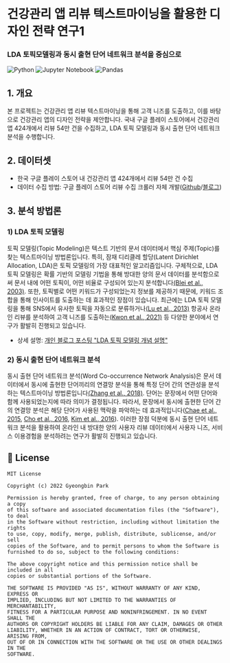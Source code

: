 # 건강관리 앱 리뷰 텍스트마이닝을 활용한 디자인 전략 연구1
### LDA 토픽모델링과 동시 출현 단어 네트워크 분석을 중심으로
![Python](https://img.shields.io/badge/python-3670A0?style=for-the-badge&logo=python&logoColor=ffdd54)
![Jupyter Notebook](https://img.shields.io/badge/jupyter-%23FA0F00.svg?style=for-the-badge&logo=jupyter&logoColor=white)
![Pandas](https://img.shields.io/badge/pandas-%23150458.svg?style=for-the-badge&logo=pandas&logoColor=white)

## 1. 개요
본 프로젝트는 건강관리 앱 리뷰 텍스트마이닝을 통해 고객 니즈를 도출하고, 이를 바탕으로 건강관리 앱의 디자인 전략을 제안합니다. 국내 구글 플레이 스토어에서 건강관리 앱 424개에서 리뷰 54만 건을 수집하고, LDA 토픽 모델링과 동시 출현 단어 네트워크 분석을 수행합니다.

## 2. 데이터셋
- 한국 구글 플레이 스토어 내 건강관리 앱 424개에서 리뷰 54만 건 수집
- 데이터 수집 방법: 구글 플레이 스토어 리뷰 수집 크롤러 자체 개발([Github](https://github.com/park-gb/playstore-review-crawler)/[블로그](https://heytech.tistory.com/293))

## 3. 분석 방법론
### 1) LDA 토픽 모델링
토픽 모델링(Topic Modeling)은 텍스트 기반의 문서 데이터에서 핵심 주제(Topic)를 찾는 텍스트마이닝 방법론입니다. 특히, 잠재 디리클레 할당(Latent Dirichlet Allocation, LDA)은 토픽 모델링의 가장 대표적인 알고리즘입니다. 구체적으로, LDA 토픽 모델링은 확률 기반의 모델링 기법을 통해 방대한 양의 문서 데이터를 분석함으로써 문서 내에 어떤 토픽이, 어떤 비율로 구성되어 있는지 분석합니다[(Blei et al., 2003)](https://www.jmlr.org/papers/volume3/blei03a/blei03a.pdf?ref=https://githubhelp.com). 또한, 토픽별로 어떤 키워드가 구성되었는지 정보를 제공하기 때문에, 키워드 조합을 통해 인사이트를 도출하는 데 효과적인 장점이 있습니다. 최근에는 LDA 토픽 모델링을 통해 SNS에서 유사한 토픽을 자동으로 분류하거나[(Lu et al., 2013)](https://ieeexplore.ieee.org/abstract/document/6454769) 항공사 온라인 리뷰를 분석하여 고객 니즈를 도출하는[(Kwon et al., 2021)](https://www.mdpi.com/2078-2489/12/2/78) 등 다양한 분야에서 연구가 활발히 진행되고 있습니다.
- 상세 설명: [개인 블로그 포스팅 "LDA 토픽 모델링 개념 설명"](https://heytech.tistory.com/328)

### 2) 동시 출현 단어 네트워크 분석
동시 출현 단어 네트워크 분석(Word Co-occurrence Network Analysis)은 문서 데이터에서 동시에 출현한 단어끼리의 연결망 분석을 통해 특정 단어 간의 연관성을 분석하는 텍스트마이닝 방법론입니다[(Zhang et al., 2018)](https://aclanthology.org/W18-1702/). 단어는 문장에서 어떤 단어와 함께 사용되었는지에 따라 의미가 결정됩니다. 따라서, 문장에서 동시에 출현한 단어 간의 연결망 분석은 해당 단어가 사용된 맥락을 파악하는 데 효과적입니다([Chae et al., 2015](https://www.koreascience.or.kr/article/JAKO201502152089090.page), [Cho et al., 2016](https://www.koreascience.or.kr/article/JAKO201625058596402.page), [Kim et al., 2016](http://www.ndsl.kr/soc_img/society/kits/OTSBB9/2016/v15n3/OTSBB9_2016_v15n3_157.pdf)). 이러한 장점 덕분에 동시 출현 단어 네트워크 분석을 활용하여 온라인 내 방대한 양의 사용자 리뷰 데이터에서 사용자 니즈, 서비스 이용경험을 분석하려는 연구가 활발히 진행되고 있습니다.

## 📝 License
```
MIT License

Copyright (c) 2022 Gyeongbin Park

Permission is hereby granted, free of charge, to any person obtaining a copy
of this software and associated documentation files (the "Software"), to deal
in the Software without restriction, including without limitation the rights
to use, copy, modify, merge, publish, distribute, sublicense, and/or sell
copies of the Software, and to permit persons to whom the Software is
furnished to do so, subject to the following conditions:

The above copyright notice and this permission notice shall be included in all
copies or substantial portions of the Software.

THE SOFTWARE IS PROVIDED "AS IS", WITHOUT WARRANTY OF ANY KIND, EXPRESS OR
IMPLIED, INCLUDING BUT NOT LIMITED TO THE WARRANTIES OF MERCHANTABILITY,
FITNESS FOR A PARTICULAR PURPOSE AND NONINFRINGEMENT. IN NO EVENT SHALL THE
AUTHORS OR COPYRIGHT HOLDERS BE LIABLE FOR ANY CLAIM, DAMAGES OR OTHER
LIABILITY, WHETHER IN AN ACTION OF CONTRACT, TORT OR OTHERWISE, ARISING FROM,
OUT OF OR IN CONNECTION WITH THE SOFTWARE OR THE USE OR OTHER DEALINGS IN THE
SOFTWARE.
```
